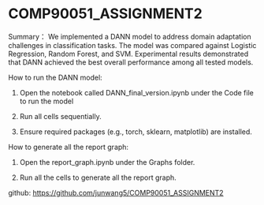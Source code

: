 # COMP90051_ASSIGNMENT2
Summary：
We implemented a DANN model to address domain adaptation challenges in classification tasks. The model was compared against Logistic Regression, Random Forest, and SVM. Experimental results demonstrated that DANN achieved the best overall performance among all tested models.

How to run the DANN model:
1. Open the notebook called DANN_final_version.ipynb under the Code file to run the model

2. Run all cells sequentially.

3. Ensure required packages (e.g., torch, sklearn, matplotlib) are installed.


How to generate all the report graph:

1. Open the report_graph.ipynb under the Graphs folder.
   
3. Run all the cells to generate all the report graph.
   

github: https://github.com/junwang5/COMP90051_ASSIGNMENT2
